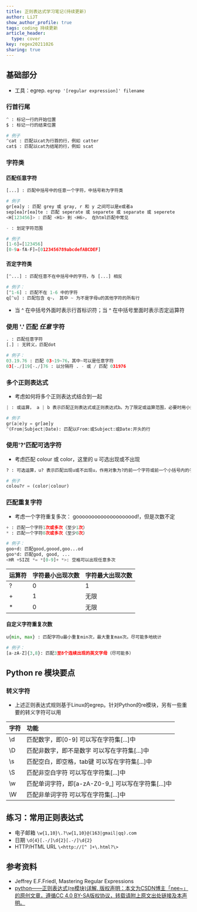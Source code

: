 ```yaml
---
title: 正则表达式学习笔记(持续更新)
author: LiJT
show_author_profile: true
tags: coding 持续更新
article_header:
  type: cover
key: regex20211026
sharing: true
---
```


## 基础部分
- 工具：egrep. `egrep '[regular expression]' filename`

### 行首行尾
```python
^ : 标记一行的开始位置
$ : 标记一行的结束位置

# 例子
^cat : 匹配以cat为行首的行，例如 catter
cat$ : 匹配以cat为结尾的行，例如 scat
```

### 字符类
#### 匹配任意字符

```python
[...] : 匹配中括号中的任意一个字符，中括号称为字符类

# 例子
gr[ea]y : 匹配 grey 或 gray, r 和 y 之间可以是e或者a
sep[ea]r[ea]te : 匹配 seperate 或 separete 或 separate 或 seperete
<H[123456]> : 匹配 <H1> 到 <H6>， 在html匹配中常见
```

```python
- : 划定字符范围

# 例子
[1-6]=[123456]
[0-9a-fA-F]=[0123456789abcdefABCDEF]
```

#### 否定字符类
```python
[^...] : 匹配任意不在中括号中的字符，与 [...] 相反

# 例子：
[^1-6] : 匹配不在 1-6 中的字符
q[^u] : 匹配包含 q~， 其中 ~ 为不是字母u的其他字符的所有行
```
- 当 ^ 在中括号外面时表示行首标识符；当 ^ 在中括号里面时表示否定运算符

### 使用 '.' 匹配 *任意* 字符
```python
. : 匹配任意字符
[.] : 无转义，匹配dot

# 例子：
03.19.76 : 匹配 03~19~76，其中~可以是任意字符
03[-./]19[-./]76 : 以分隔符 . - 或 / 匹配 031976
```

### 多个正则表达式
- 考虑如何将多个正则表达式结合到一起
  
```python
| : 或运算， a | b 表示匹配正则表达式或正则表达式b。为了限定或运算范围，必要时用小括号括起来，例如 (a|b)

# 例子
gr(a|e)y = gr[ae]y
^(From|Subject|Date): 匹配以From:或Subject:或Date:开头的行
```

### 使用'?'匹配可选字符
- 考虑匹配 colour 或 color，这里的 u 可选出现或不出现

```python
? : 可选运算，u? 表示匹配出现u或不出现u，作用对象为?的前一个字符或前一个小括号内的子表达式

# 例子
colou?r = (color|colour)
```

### 匹配重复字符
- 考虑一个字符重复多次： goooooooooooooooooood!，但是次数不定

```python
+ : 匹配一个字符1次或多次（至少1次）
* : 匹配一个字符0次或多次（至少0次）

# 例子：
goo+d: 匹配good,goood,goo...od
goo*d: 匹配god, good, ...
<HR +SIZE *= *[0-9]+ *>: 空格可以出现任意多次

```

|运算符|字符最小出现次数|字符最大出现次数|
|:---|:---|:---|
|?|0|1|
|+|1|无限|
|*|0|无限|

#### 自定义字符重复次数
```python
u{min, max} : 匹配字符u最小重复min次，最大重复max次。尽可能多地统计

# 例子：
[a-zA-Z]{3,8}: 匹配3至8个连续出现的英文字母（尽可能多）
```

## Python re 模块要点
### 转义字符
- 上述正则表达式规则基于Linux的egrep。针对Python的re模块，另有一些重要的转义字符可以用

|字符|功能
|:---|:---
|\d	|匹配数字，即[0-9]	可以写在字符集[...]中
|\D	|匹配⾮数字，即不是数字	可以写在字符集[...]中
|\s	|匹配空⽩，即空格，tab键	可以写在字符集[...]中
|\S	|匹配⾮空⽩字符	可以写在字符集[...]中
|\w	|匹配单词字符，即[a-zA-Z0-9_]	可以写在字符集[...]中
|\W	|匹配⾮单词字符	可以写在字符集[...]中

## 练习：常用正则表达式
- 电子邮箱 `\w{1,10}\.?\w{1,10}@(163|gmail|qq).com`
- 日期 `\d{4}[.-/]\d{2}[.-/]\d{2}`
- HTTP/HTML URL `\<http://[^ ]+\.html?\>`

## 参考资料
- Jeffrey E.F.Friedl, Mastering Regular Expressions
- [python——正则表达式(re模块)详解. 版权声明：本文为CSDN博主「nee~」的原创文章，遵循CC 4.0 BY-SA版权协议，转载请附上原文出处链接及本声明。](https://blog.csdn.net/guo_qingxia/article/details/113979135)

<!--more-->